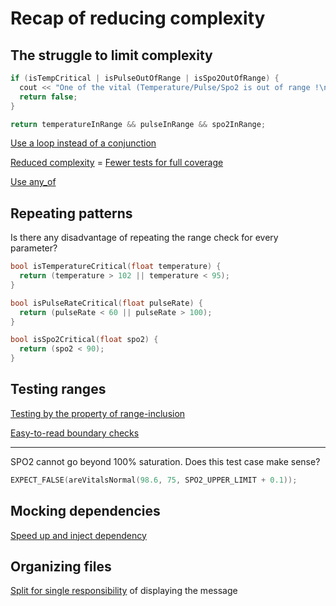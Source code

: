 # Recap of reducing complexity

## The struggle to limit complexity

```cpp
if (isTempCritical | isPulseOutOfRange | isSpo2OutOfRange) {
  cout << "One of the vital (Temperature/Pulse/Spo2 is out of range !\n";
  return false;
}
```

```cpp
return temperatureInRange && pulseInRange && spo2InRange;
```

[Use a loop instead of a conjunction](https://github.com/code-craft-igt-1/simple-monitor-in-cpp-surdhawal20/blob/41798474a72ea48819c8b11907612e054ceb88d8/monitor.cpp)

[Reduced complexity](https://github.com/code-craft-igt-1/simple-monitor-in-cpp-arundas005/blob/fdd1c8cb3eb0eabecd7c9c250bc9f63d8b3bd911/monitor.cpp) = [Fewer tests for full coverage](https://github.com/code-craft-igt-1/simple-monitor-in-cpp-arundas005/blob/fdd1c8cb3eb0eabecd7c9c250bc9f63d8b3bd911/test-monitor.cpp)

[Use any_of](https://en.cppreference.com/w/cpp/algorithm/all_any_none_of)

## Repeating patterns

Is there any disadvantage of repeating the range check for every parameter?

```cpp
bool isTemperatureCritical(float temperature) {
  return (temperature > 102 || temperature < 95);
}

bool isPulseRateCritical(float pulseRate) {
  return (pulseRate < 60 || pulseRate > 100);
}

bool isSpo2Critical(float spo2) {
  return (spo2 < 90);
}
```

## Testing ranges

[Testing by the property of range-inclusion](https://github.com/code-craft-igt-1/simple-monitor-in-cpp-manojsubrahmanian/blob/12f7ed9f40c0935a9305f306e2c21c2ac4795e1a/test-monitor.cpp)

[Easy-to-read boundary checks](https://github.com/code-craft-igt-1/simple-monitor-in-cpp-shunmugasundaramp/blob/cae96a498bd90315e91f55df995f99b01aadbdab/test-monitor.cpp)

---

SPO2 cannot go beyond 100% saturation. Does this test case make sense?

```cpp
EXPECT_FALSE(areVitalsNormal(98.6, 75, SPO2_UPPER_LIMIT + 0.1));
```

## Mocking dependencies

[Speed up and inject dependency](https://github.com/code-craft-igt-1/simple-monitor-in-cpp-lll2yu/blob/f608e6a2194fae6007f0f80804d0980a210d5cc5/test-vitalchecker.cpp)

## Organizing files

[Split for single responsibility](https://github.com/code-craft-igt-1/simple-monitor-in-cpp-pravocodes/pull/1/files) of displaying the message
